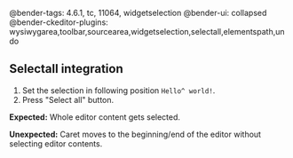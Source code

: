 @bender-tags: 4.6.1, tc, 11064, widgetselection
@bender-ui: collapsed
@bender-ckeditor-plugins: wysiwygarea,toolbar,sourcearea,widgetselection,selectall,elementspath,undo

## Selectall integration

1. Set the selection in following position `Hello^ world!`.
1. Press "Select all" button.

**Expected:** Whole editor content gets selected.

**Unexpected:** Caret moves to the beginning/end of the editor without selecting editor contents.